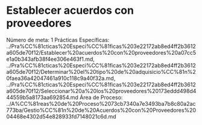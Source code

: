 # Establecer acuerdos con proveedores

Número de meta: 1
Prácticas Específicas: ../Pra%CC%81cticas%20Especi%CC%81ficas%203e22172ab8ed4ff2b3612a605de70f12/Establecer%20acuerdos%20con%20proveedores%20a07cc5e1a0b343afb38f4ee306e463f1.md, ../Pra%CC%81cticas%20Especi%CC%81ficas%203e22172ab8ed4ff2b3612a605de70f12/Determinar%20el%20tipo%20de%20adquisicio%CC%81n%20faea36a42047461a910c118c9a40f32a.md, ../Pra%CC%81cticas%20Especi%CC%81ficas%203e22172ab8ed4ff2b3612a605de70f12/Seleccionar%20a%20los%20proveedores%20173eddd498d444559b5a8173aa692854.md
Área de Proceso: ../A%CC%81reas%20de%20Proceso%2073cb7340a7e3493ba7b8c80a2ac773ba/Gestio%CC%81n%20de%20Acuerdos%20con%20Proveedores%2004468e4302d54e828933fd7148021c6d.md